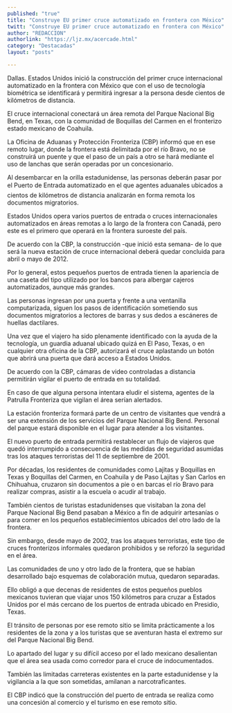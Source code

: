 ```yaml
---
published: "true"
title: "Construye EU primer cruce automatizado en frontera con México"
twitt: "Construye EU primer cruce automatizado en frontera con México"
author: "REDACCION"
authorlink: "https://ljz.mx/acercade.html"
category: "Destacadas"
layout: "posts"

---
```



  Dallas. Estados Unidos inició la construcción del primer cruce internacional automatizado en la frontera con México que con el uso de tecnología biométrica se identificará y permitirá ingresar a la persona desde cientos de kilómetros de distancia.



  El cruce internacional conectará un área remota del Parque Nacional Big Bend, en Texas, con la comunidad de Boquillas del Carmen en el fronterizo estado mexicano de Coahuila.



  La Oficina de Aduanas y Protección Fronteriza (CBP) informó que en ese remoto lugar, donde la frontera está delimitada por el río Bravo, no se construirá un puente y que el paso de un país a otro se hará mediante el uso de lanchas que serán operadas por un concesionario.



  Al desembarcar en la orilla estadunidense, las personas deberán pasar por el Puerto de Entrada automatizado en el que agentes aduanales ubicados a cientos de kilómetros de distancia analizarán en forma remota los documentos migratorios.



  Estados Unidos opera varios puertos de entrada o cruces internacionales automatizados en áreas remotas a lo largo de la frontera con Canadá, pero este es el primero que operará en la frontera suroeste del país.



  De acuerdo con la CBP, la construcción -que inició esta semana- de lo que será la nueva estación de cruce internacional deberá quedar concluida para abril o mayo de 2012.



  Por lo general, estos pequeños puertos de entrada tienen la apariencia de una caseta del tipo utilizado por los bancos para albergar cajeros automatizados, aunque más grandes.



  Las personas ingresan por una puerta y frente a una ventanilla computarizada, siguen los pasos de identificación sometiendo sus documentos migratorios a lectores de barras y sus dedos a escáneres de huellas dactilares.



  Una vez que el viajero ha sido plenamente identificado con la ayuda de la tecnología, un guardia aduanal ubicado quizá en El Paso, Texas, o en cualquier otra oficina de la CBP, autorizará el cruce aplastando un botón que abrirá una puerta que dará acceso a Estados Unidos.



  De acuerdo con la CBP, cámaras de video controladas a distancia permitirán vigilar el puerto de entrada en su totalidad.



  En caso de que alguna persona intentara eludir el sistema, agentes de la Patrulla Fronteriza que vigilan el área serían alertados.



  La estación fronteriza formará parte de un centro de visitantes que vendrá a ser una extensión de los servicios del Parque Nacional Big Bend. Personal del parque estará disponible en el lugar para atender a los visitantes.



  El nuevo puerto de entrada permitirá restablecer un flujo de viajeros que quedó interrumpido a consecuencia de las medidas de seguridad asumidas tras los ataques terroristas del 11 de septiembre de 2001.



  Por décadas, los residentes de comunidades como Lajitas y Boquillas en Texas y Boquillas del Carmen, en Coahuila y de Paso Lajitas y San Carlos en Chihuahua, cruzaron sin documentos a pie o en barcas el río Bravo para realizar compras, asistir a la escuela o acudir al trabajo.



  También cientos de turistas estadunidenses que visitaban la zona del Parque Nacional Big Bend pasaban a México a fin de adquirir artesanías o para comer en los pequeños establecimientos ubicados del otro lado de la frontera.



  Sin embargo, desde mayo de 2002, tras los ataques terroristas, este tipo de cruces fronterizos informales quedaron prohibidos y se reforzó la seguridad en el área.



  Las comunidades de uno y otro lado de la frontera, que se habían desarrollado bajo esquemas de colaboración mutua, quedaron separadas.



  Ello obligó a que decenas de residentes de estos pequeños pueblos mexicanos tuvieran que viajar unos 150 kilómetros para cruzar a Estados Unidos por el más cercano de los puertos de entrada ubicado en Presidio, Texas.



  El tránsito de personas por ese remoto sitio se limita prácticamente a los residentes de la zona y a los turistas que se aventuran hasta el extremo sur del Parque Nacional Big Bend.



  Lo apartado del lugar y su difícil acceso por el lado mexicano desalientan que el área sea usada como corredor para el cruce de indocumentados.



  También las limitadas carreteras existentes en la parte estadunidense y la vigilancia a la que son sometidas, amilanan a narcotraficantes.



  El CBP indicó que la construcción del puerto de entrada se realiza como una concesión al comercio y el turismo en ese remoto sitio.

